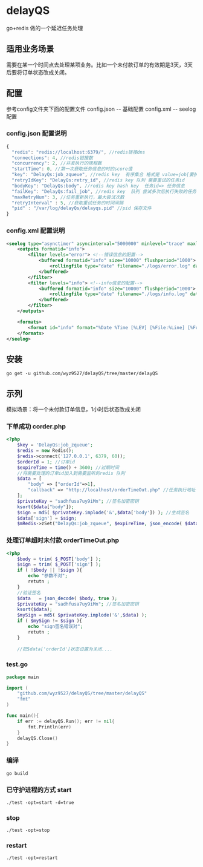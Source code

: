 # delayQS
go+redis 做的一个延迟任务处理

## 适用业务场景
需要在某一个时间点去处理某项业务。比如一个未付款订单的有效期是3天，3天后要将订单状态改成关闭。

## 配置
参考config文件夹下面的配置文件
config.json -- 基础配置
config.xml  -- seelog配置

### config.json 配置说明
```javascript
{
  "redis": "redis://localhost:6379/", //redis链接dns
  "connections": 4, //redis链接数
  "concurrency": 2, //并发执行的携程数
  "startTime": 0, //第一次获取任务信息的时的score值
  "key": "DelayQs:job_zqueue", //redis key  有序集合 格式是 value=job[要执行的任务] score=timestamp[任务的执行时间点，秒级时间戳]
  "retryIdKey": "DelayQs:retry_id", //redis key 队列 需要重试的任务id
  "bodyKey": "DelayQs:body", //redis key hash key  任务id=> 任务信息
  "failKey": "DelayQs:fail_job", //redis key  队列 尝试多次后执行失败的任务信息
  "maxRetryNum": 3, //任务重新执行，最大尝试次数
  "retryInterval" : 5, //获取重试任务的时间间隔
  "pid" : "/var/log/delayQs/delayqs.pid" //pid 保存文件
}
```

### config.xml 配置说明
```xml
<seelog type="asynctimer" asyncinterval="5000000" minlevel="trace" maxlevel="error">
    <outputs formatid="info">
        <filter levels="error"> <!--错误信息的配置-->
            <buffered formatid="info" size="10000" flushperiod="1000">
                <rollingfile type="date" filename="./logs/error.log" datepattern="02.01.2006" fullname="true" maxrolls="30"/>
            </buffered>
        </filter>
        <filter levels="info"> <!--info信息的配置-->
            <buffered formatid="info" size="10000" flushperiod="1000">
                <rollingfile type="date" filename="./logs/info.log" datepattern="02.01.2006" fullname="true" maxrolls="30"/>
            </buffered>
        </filter>
    </outputs>

    <formats>
        <format id="info" format="%Date %Time [%LEV] [%File:%Line] [%Func] %Msg%n" />
    </formats>
</seelog>
```

## 安装
```shell
go get -u github.com/wyz9527/delayQS/tree/master/delayQS
```

## 示列
模拟场景：将一个未付款订单信息，1小时后状态改成关闭
### 下单成功 corder.php 
```php
<?php
	$key = 'DelayQs:job_zqueue';
	$redis = new Redis();
	$redis->connect('127.0.0.1', 6379, 60));
	$orderId = 1; //订单id 
	$expireTime = time() + 3600; //过期时间
	//将需要处理的订单id加入到需要监听的redis 队列
	$data = [
		"body" => ["orderId"=>1],
		"callback" => "http://localhost/orderTimeOut.php" //任务执行地址
	];
	$privateKey = "sadhfusa7uy9iMn"; //签名加密密钥
	ksort($data["body"]);
	$sign = md5( $privateKey.implode('&',$data['body']) ); //生成签名
	$data['sign'] = $sign;
	$mRedis->zSet("DelayQs:job_zqueue", $expireTime, json_encode( $data ));
```

### 处理订单超时未付款 orderTimeOut.php
```php
<?php
	$body = trim( $_POST['body'] );
	$sign = trim( $_POST['sign'] );
	if ( !$body || !$sign ){
		echo "参数不对";
		retutn ;
	}
	//验证签名
	$data   = json_decode( $body, true );
	$privateKey = "sadhfusa7uy9iMn"; //签名加密密钥
	ksort($data);
	$mySign = md5( $privateKey.implode('&',$data) ); 
	if ( $mySign != $sign ){
		echo "sign签名错误对";
		retutn ;
	}
	
	//把$data['orderId']状态设置为关闭....
```

### test.go
```go
package main

import (
	"github.com/wyz9527/delayQS/tree/master/delayQS"
	"fmt"
)

func main(){
	if err := delayQS.Run(); err != nil{
		fmt.Println(err)
	}
	delayQS.Close()
}
```

### 编译
```shell
go build
```

### 已守护进程的方式 start
```shell
./test -opt=start -d=true
```

### stop
```shell
./test -opt=stop
```

### restart
```shell
./test -opt=restart
```







